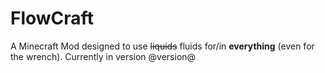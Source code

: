 FlowCraft
=========

A Minecraft Mod designed to use ~~liquids~~ fluids for/in **everything** (even for the wrench).
Currently in version @version@
